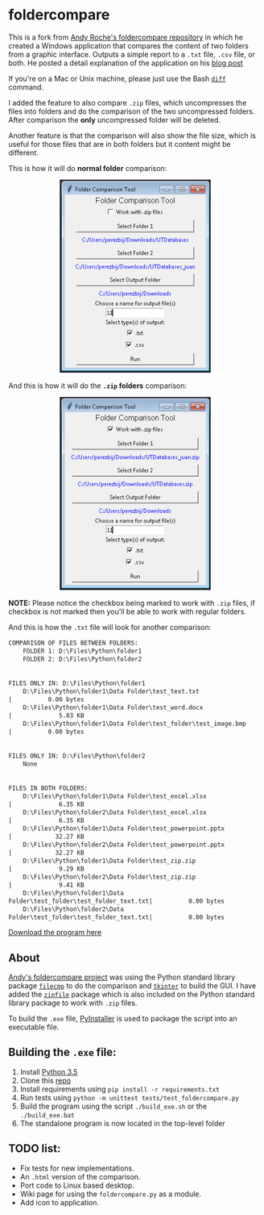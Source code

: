 # foldercompare

This is a fork from [Andy Roche's foldercompare repository](https://github.com/rocheio/foldercompare) in which he created a  Windows application that compares the content of two folders from a graphic interface. Outputs a simple report to a `.txt` file, `.csv` file, or both. He posted a detail explanation of the application on his [blog post][blog]

If you're on a Mac or Unix machine, please just use the Bash [`diff`][bash-diff] command.

I added the feature to also compare `.zip` files, which uncompresses the files into folders and do the comparison of the two uncompressed folders. After comparison the **only** uncompressed folder will be deleted.

Another feature is that the comparison will also show the file size, which is useful for those files that are in both folders but it content might be different.


This is how it will do **normal folder** comparison:

<p align="center">
  <img src="./Docs/images/folders.png" alt="normal folder comparison"  width="300"/>
</p>

And this is how it will do the **`.zip` folders** comparison:

<p align="center">
  <img src="./Docs/images/zip_folders.png" alt="normal folder comparison"  width="300"/>
</p>

**NOTE:**
Please notice the checkbox being marked to work with `.zip` files, if checkbox is not marked then you'll be able to work with regular folders.

And this is how the `.txt` file will look for another comparison:
```
COMPARISON OF FILES BETWEEN FOLDERS:
	FOLDER 1: D:\Files\Python\folder1		
	FOLDER 2: D:\Files\Python\folder2		


FILES ONLY IN: D:\Files\Python\folder1
	D:\Files\Python\folder1\Data Folder\test_text.txt                 |          0.00 bytes
	D:\Files\Python\folder1\Data Folder\test_word.docx                |             5.03 KB
	D:\Files\Python\folder1\Data Folder\test_folder\test_image.bmp    |          0.00 bytes


FILES ONLY IN: D:\Files\Python\folder2
	None


FILES IN BOTH FOLDERS:
	D:\Files\Python\folder1\Data Folder\test_excel.xlsx               |             6.35 KB
	D:\Files\Python\folder2\Data Folder\test_excel.xlsx               |             6.35 KB
	D:\Files\Python\folder1\Data Folder\test_powerpoint.pptx          |            32.27 KB
	D:\Files\Python\folder2\Data Folder\test_powerpoint.pptx          |            32.27 KB
	D:\Files\Python\folder1\Data Folder\test_zip.zip                  |             9.29 KB
	D:\Files\Python\folder2\Data Folder\test_zip.zip                  |             9.41 KB
	D:\Files\Python\folder1\Data Folder\test_folder\test_folder_text.txt|          0.00 bytes
	D:\Files\Python\folder2\Data Folder\test_folder\test_folder_text.txt|          0.00 bytes
```

[Download the program here][exe-download]


## About

[Andy's foldercompare project](https://github.com/rocheio/) was using the Python standard library package [`filecmp`][filecmp] to do the comparison and [`tkinter`][tkinter] to build the GUI. I have added the [`zipfile`][zipfile] package which is also included on the Python standard library package to work with `.zip` files.

To build the `.exe` file, [PyInstaller][pyinstaller] is used to package the script into an executable file.

## Building the `.exe` file:

1. Install [Python 3.5][python]
2. Clone this [repo](https://github.com/yeyeto2788/foldercompare)
3. Install requirements using `pip install -r requirements.txt`
4. Run tests using `python -m unittest tests/test_foldercompare.py`
5. Build the program using the script `./build_exe.sh` or the `./build_exe.bat`
6. The standalone program is now located in the top-level folder


## TODO list:

* Fix tests for new implementations.
* An `.html` version of the comparison.
* Port code to Linux based desktop.
* Wiki page for using the `foldercompare.py` as a module.
* Add icon to application.

[bash-diff]: http://ss64.com/bash/diff.html
[blog]: https://roche.io/2016/06/01/comparing-folders-python
[exe-download]: https://raw.githubusercontent.com/yeyeto2788/foldercompare/master/foldercompare.exe
[filecmp]: https://docs.python.org/3.5/library/filecmp.html
[pyinstaller]: http://www.pyinstaller.org/
[python]: https://www.python.org/downloads/
[tkinter]: https://docs.python.org/3.5/library/tkinter.html
[zipfile]: https://docs.python.org/3.4/library/zipfile.html
